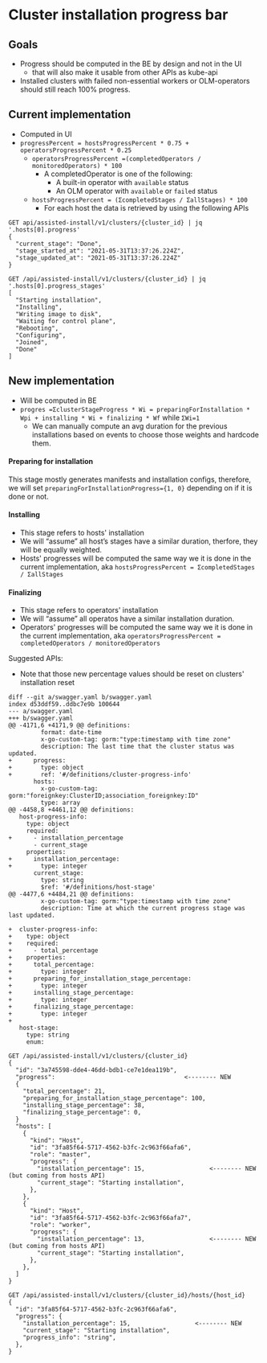 # Cluster installation progress bar

## Goals

* Progress should be computed in the BE by design and not in the UI
  * that will also make it usable from other APIs as kube-api
* Installed clusters with failed non-essential workers or OLM-operators should still reach 100% progress.


## Current implementation

* Computed in UI
* `progressPercent = hostsProgressPercent * 0.75 + operatorsProgressPercent * 0.25`
  * `operatorsProgressPercent =(completedOperators / monitoredOperators) * 100`
    * A completedOperator is one of the following:
      * A built-in operator with `available` status
      * An OLM operator with `available` or `failed` status
  * `hostsProgressPercent = (ΣcompletedStages / ΣallStages) * 100`
    * For each host the data is retrieved by using the following APIs

```
GET api/assisted-install/v1/clusters/{cluster_id} | jq '.hosts[0].progress'
{
  "current_stage": "Done",
  "stage_started_at": "2021-05-31T13:37:26.224Z",
  "stage_updated_at": "2021-05-31T13:37:26.224Z"
}

GET /api/assisted-install/v1/clusters/{cluster_id} | jq '.hosts[0].progress_stages'
[
  "Starting installation",
  "Installing",
  "Writing image to disk",
  "Waiting for control plane",
  "Rebooting",
  "Configuring",
  "Joined",
  "Done"
]
```

## New implementation

* Will be computed in BE
* `progres =ΣclusterStageProgress * Wi = preparingForInstallation * Wpi + installing * Wi + finalizing * Wf` while `ΣWi=1`
  * We can manually compute an avg duration for the previous installations based on events to choose those weights and hardcode them.


#### Preparing for installation

This stage mostly generates manifests and installation configs, therefore, we will set  `preparingForInstallationProgress={1, 0}` depending on if it is done or not.


#### Installing

* This stage refers to hosts' installation
* We will “assume” all host’s stages have a similar duration, therfore, they will be equally weighted.  
* Hosts' progresses will be computed the same way we it is done in the current implementation, aka `hostsProgressPercent = ΣcompletedStages / ΣallStages`


#### Finalizing

* This stage refers to operators' installation
* We will “assume” all operatos have a similar installation duration.
* Operators' progresses will be computed the same way we it is done in the current implementation, aka `operatorsProgressPercent = completedOperators / monitoredOperators`

Suggested APIs:
* Note that those new percentage values should be reset on clusters' installation reset

```
diff --git a/swagger.yaml b/swagger.yaml
index d53ddf59..ddbc7e9b 100644
--- a/swagger.yaml
+++ b/swagger.yaml
@@ -4171,6 +4171,9 @@ definitions:
         format: date-time
         x-go-custom-tag: gorm:"type:timestamp with time zone"
         description: The last time that the cluster status was updated.
+      progress:
+        type: object
+        ref: '#/definitions/cluster-progress-info'
       hosts:
         x-go-custom-tag: gorm:"foreignkey:ClusterID;association_foreignkey:ID"
         type: array
@@ -4458,8 +4461,12 @@ definitions:
   host-progress-info:
     type: object
     required:
+      - installation_percentage
       - current_stage
     properties:
+      installation_percentage:
+        type: integer
       current_stage:
         type: string
         $ref: '#/definitions/host-stage'
@@ -4477,6 +4484,21 @@ definitions:
         x-go-custom-tag: gorm:"type:timestamp with time zone"
         description: Time at which the current progress stage was last updated.

+  cluster-progress-info:
+    type: object
+    required:
+      - total_percentage
+    properties:
+      total_percentage:
+        type: integer
+      preparing_for_installation_stage_percentage:
+        type: integer
+      installing_stage_percentage:
+        type: integer
+      finalizing_stage_percentage:
+        type: integer
+
   host-stage:
     type: string
     enum:
```

```
GET /api/assisted-install/v1/clusters/{cluster_id}
{
  "id": "3a745598-dde4-46dd-bdb1-ce7e1dea119b",
  "progress":                                    <-------- NEW
  {
    "total_percentage": 21,
    "preparing_for_installation_stage_percentage": 100,
    "installing_stage_percentage": 38,
    "finalizing_stage_percentage": 0,
  }
  "hosts": [
    {
      "kind": "Host",
      "id": "3fa85f64-5717-4562-b3fc-2c963f66afa6",
      "role": "master",
      "progress": {
        "installation_percentage": 15,                  <-------- NEW (but coming from hosts API)
        "current_stage": "Starting installation",
      },
    },
    {
      "kind": "Host",
      "id": "3fa85f64-5717-4562-b3fc-2c963f66afa7",
      "role": "worker",
      "progress": {
        "installation_percentage": 13,                  <-------- NEW (but coming from hosts API)
        "current_stage": "Starting installation",
      },
    },
  ]
}
```

```
GET /api/assisted-install/v1/clusters/{cluster_id}/hosts/{host_id}
{
  "id": "3fa85f64-5717-4562-b3fc-2c963f66afa6",
  "progress": {
    "installation_percentage": 15,                  <-------- NEW
    "current_stage": "Starting installation",
    "progress_info": "string",
  },
}
```
